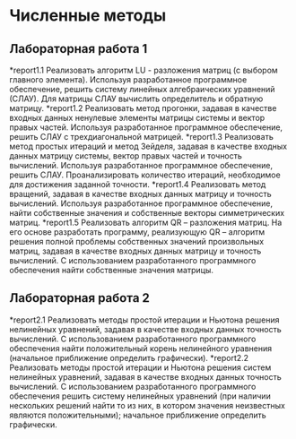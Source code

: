 # Численные методы
## Лабораторная работа 1
*report1.1 Реализовать алгоритм LU -  разложения матриц (с выбором главного элемента). Используя разработанное программное обеспечение, решить систему линейных алгебраических уравнений (СЛАУ). Для матрицы СЛАУ вычислить определитель и обратную матрицу.
*report1.2 Реализовать метод прогонки, задавая в качестве входных данных ненулевые элементы матрицы системы и вектор правых частей. Используя разработанное программное обеспечение, решить СЛАУ с трехдиагональной матрицей.
*report1.3 Реализовать метод простых итераций и метод Зейделя, задавая в качестве входных данных матрицу системы, вектор правых частей и точность вычислений. Используя разработанное программное обеспечение, решить СЛАУ. Проанализировать количество итераций, необходимое для достижения заданной точности.
*report1.4 Реализовать метод вращений, задавая в качестве входных данных матрицу и точность вычислений. Используя разработанное программное обеспечение, найти собственные значения и собственные векторы симметрических матриц.
*report1.5 Реализовать алгоритм QR – разложения матриц. На его основе разработать программу, реализующую QR – алгоритм решения полной проблемы собственных значений произвольных матриц, задавая в качестве входных данных матрицу и точность вычислений. С использованием разработанного программного обеспечения найти собственные значения матрицы.

## Лабораторная работа 2
*report2.1 Реализовать методы простой итерации и Ньютона решения нелинейных уравнений, задавая в качестве входных данных точность вычислений. С использованием разработанного программного обеспечения найти положительный корень нелинейного уравнения (начальное приближение определить графически).
*report2.2 Реализовать методы простой итерации и Ньютона решения систем нелинейных уравнений, задавая в качестве входных данных точность вычислений. С использованием разработанного программного обеспечения решить систему нелинейных уравнений (при наличии нескольких решений найти то из них, в котором значения неизвестных являются положительными); начальное приближение определить графически.
